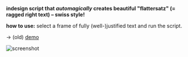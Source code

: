 **indesign script that *automagically* creates beautiful "flattersatz" (= ragged right text) – swiss style!**

**how to use:** select a frame of fully (well-)justified text and run the script.

→ (old) [demo](http://fredericbrodbeck.de/project/30/magic-flatter-script)

![screenshot](https://raw.github.com/freder/extendscripts/master/indesign/flattersatz/screenshot.png)